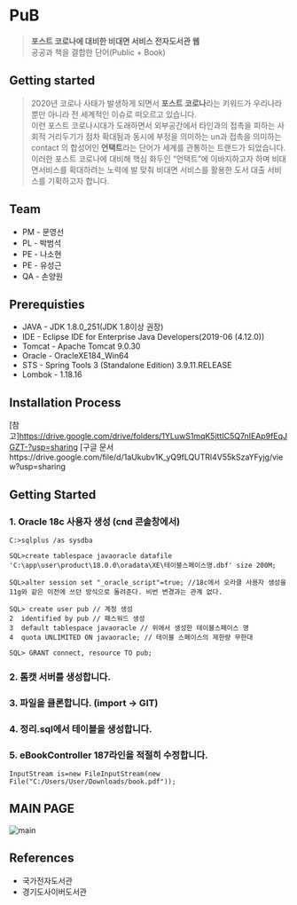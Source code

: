 # PuB
> **포스트 코로나에 대비한 비대면 서비스 전자도서관 웹** <br>
공공과 책을 결합한 단어(Public + Book)

## Getting started
> 2020년 코로나 사태가 발생하게 되면서 **포스트 코로나**라는 키워드가 우리나라뿐만 아니라 전 세계적인 이슈로 떠오르고 있습니다.<br>
이런 포스트 코로나시대가 도래하면서 외부공간에서 타인과의 접촉을 피하는 사회적 거리두기가 점차 확대됨과 동시에 부정을 의미하는 un과 접촉을 의미하는 contact 의 합성어인 **언택트**라는 단어가 세계를 관통하는 트랜드가 되었습니다.<br>
이러한 포스트 코로나에 대비해 핵심 화두인 “언택트”에 이바지하고자 하며 비대면서비스를 확대하려는 노력에 발 맞춰 비대면 서비스를 활용한 도서 대출 서비스를 기획하고자 합니다.

## Team
* PM - 문영선
* PL - 박범석
* PE - 나소현
* PE - 유성근
* QA - 손양원

## Prerequisties
* JAVA - JDK 1.8.0_251(JDK 1.8이상 권장)
* IDE - Eclipse IDE for Enterprise Java Developers(2019-06 (4.12.0)) 
* Tomcat - Apache Tomcat 9.0.30
* Oracle - OracleXE184_Win64
* STS - Spring Tools 3 (Standalone Edition) 3.9.11.RELEASE
* Lombok - 1.18.16

## Installation Process
[참고]https://drive.google.com/drive/folders/1YLuwS1mqK5jttIC5Q7nIEAp9fEqJGZT-?usp=sharing
[구글 문서https://drive.google.com/file/d/1aUkubv1K_yQ9fLQUTRl4V55kSzaYFyjg/view?usp=sharing

## Getting Started
### 1. Oracle 18c 사용자 생성 (cnd 콘솔창에서)
```
C:>sqlplus /as sysdba

SQL>create tablespace javaoracle datafile 'C:\app\user\product\18.0.0\oradata\XE\테이블스페이스명.dbf' size 200M;

SQL>alter session set "_oracle_script"=true; //18c에서 오라클 사용자 생성을 11g와 같은 이전에 쓰던 방식으로 돌려준다. 비번 변경과는 관계 없다.

SQL> create user pub // 계정 생성
2  identified by pub // 패스워드 생성
3  default tablespace javaoracle // 위에서 생성한 테이블스페이스 명
4  quota UNLIMITED ON javaoracle; // 테이블 스페이스의 제한량 무한대

SQL> GRANT connect, resource TO pub;
```
### 2. 톰캣 서버를 생성합니다.
### 3. 파일을 클론합니다. (import -> GIT)
### 4. 정리.sql에서 테이블을 생성합니다.
### 5. eBookController 187라인을 적절히 수정합니다. 
```
InputStream is=new FileInputStream(new File("C:/Users/User/Downloads/book.pdf"));
```

## MAIN PAGE
![main](https://user-images.githubusercontent.com/51254596/97086534-d0c15480-165e-11eb-8c29-2632c20a7733.png)

## References
* 국가전자도서관
* 경기도사이버도서관



